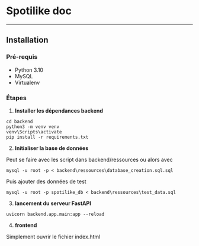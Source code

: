 # Spotilike doc
---

## Installation

### Pré-requis
- Python 3.10
- MySQL
- Virtualenv

### Étapes

1. **Installer les dépendances backend**
```
cd backend
python3 -m venv venv
venv\Scripts\activate
pip install -r requirements.txt
```

2. **Initialiser la base de données**

Peut se faire avec les script dans backend/ressources ou alors avec
```
mysql -u root -p < backend\ressources\database_creation.sql.sql
```

Puis ajouter des données de test
```
mysql -u root -p spotilike_db < backend\ressources\test_data.sql
```

3. **lancement du serveur FastAPI**
```
uvicorn backend.app.main:app --reload
```

4. **frontend**

Simplement ouvrir le fichier index.html